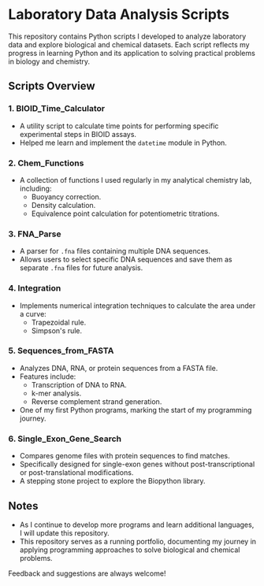 # Laboratory Data Analysis Scripts

This repository contains Python scripts I developed to analyze laboratory data and explore biological and chemical datasets. Each script reflects my progress in learning Python and its application to solving practical problems in biology and chemistry.

## Scripts Overview

### 1. **BIOID_Time_Calculator**
   - A utility script to calculate time points for performing specific experimental steps in BIOID assays.
   - Helped me learn and implement the `datetime` module in Python.

### 2. **Chem_Functions**
   - A collection of functions I used regularly in my analytical chemistry lab, including:
     - Buoyancy correction.
     - Density calculation.
     - Equivalence point calculation for potentiometric titrations.

### 3. **FNA_Parse**
   - A parser for `.fna` files containing multiple DNA sequences.
   - Allows users to select specific DNA sequences and save them as separate `.fna` files for future analysis.

### 4. **Integration**
   - Implements numerical integration techniques to calculate the area under a curve:
     - Trapezoidal rule.
     - Simpson's rule.

### 5. **Sequences_from_FASTA**
   - Analyzes DNA, RNA, or protein sequences from a FASTA file.
   - Features include:
     - Transcription of DNA to RNA.
     - k-mer analysis.
     - Reverse complement strand generation.
   - One of my first Python programs, marking the start of my programming journey.

### 6. **Single_Exon_Gene_Search**
   - Compares genome files with protein sequences to find matches.
   - Specifically designed for single-exon genes without post-transcriptional or post-translational modifications.
   - A stepping stone project to explore the Biopython library.

## Notes

- As I continue to develop more programs and learn additional languages, I will update this repository.
- This repository serves as a running portfolio, documenting my journey in applying programming approaches to solve biological and chemical problems.

Feedback and suggestions are always welcome!
